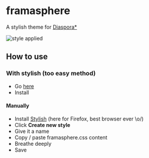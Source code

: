 framasphere
===========

A stylish theme for [Diaspora*](https://github.com/diaspora/diaspora)

![style applied](https://df6a.https.cdn.softlayer.net/80DF6A/static.userstyles.org/style_screenshots/106568_after.png?r=1414455013)

## How to use

### With stylish (too easy method)

* Go [here](https://userstyles.org/styles/96878/diaspora-simple-large)
* Install


#### Manually

* Install [Stylish](https://addons.mozilla.org/fr/firefox/addon/stylish/?src=ss) (here for Firefox, best browser ever \o/)
* Click **Create new style**
* Give it a name
* Copy / paste framasphere.css content
* Breathe deeply
* Save
